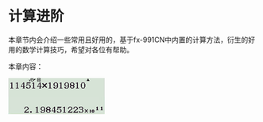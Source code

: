 # 计算进阶

本章节内会介绍一些常用且好用的，基于fx-991CN中内置的计算方法，衍生的好用的数学计算技巧，希望对各位有帮助。

本章内容：

![](../assets/img/Snipaste_2023-01-06_17-03-44.png)